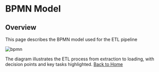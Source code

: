 # BPMN Model

## Overview
This page describes the BPMN model used for the ETL pipeline

![bpmn](C:\Users\penta\ETL-Project\bpmn.png)

The diagram illustrates the ETL process from extraction to loading, with decision points and key tasks highlighted.
[Back to Home](index.md)
